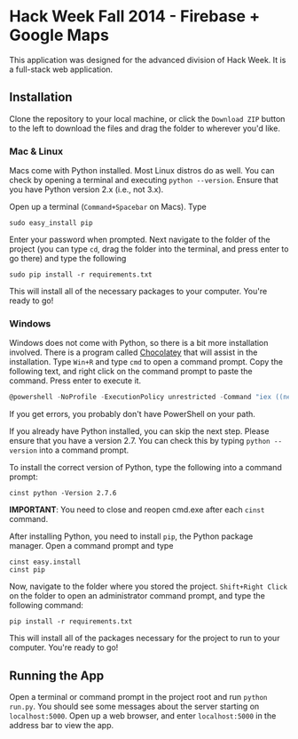 # Hack Week Fall 2014 - Firebase + Google Maps

This application was designed for the advanced division of Hack Week. It is a
full-stack web application.

## Installation

Clone the repository to your local machine, or click the `Download ZIP` button
to the left to download the files and drag the folder to wherever you'd like.

### Mac & Linux

Macs come with Python installed. Most Linux distros do as well.
You can check by opening a terminal and executing `python --version`. Ensure
that you have Python version 2.x (i.e., not 3.x).

Open up a terminal (`Command+Spacebar` on Macs). Type

    sudo easy_install pip

Enter your password when prompted. Next navigate to the folder of the project
(you can type `cd`, drag the folder into the terminal, and press enter to go
there) and type the following

    sudo pip install -r requirements.txt

This will install all of the necessary packages to your computer. You're ready
to go!

### Windows

Windows does not come with Python, so there is a bit more installation involved.
There is a program called [Chocolatey] that will assist in the installation.
Type `Win+R` and type `cmd` to open a command prompt. Copy the following text,
and right click on the command prompt to paste the command. Press enter to
execute it.

```powershell
@powershell -NoProfile -ExecutionPolicy unrestricted -Command "iex ((new-object net.webclient).DownloadString('https://chocolatey.org/install.ps1'))" && SET PATH=%PATH%;%systemdrive%\chocolatey\bin
```

If you get errors, you probably don't have PowerShell on your path.

If you already have Python installed, you can skip the next step. Please ensure
that you have a version 2.7. You can check this by typing `python --version`
into a command prompt.

To install the correct version of Python, type the following into a command
prompt:

    cinst python -Version 2.7.6

__IMPORTANT__: You need to close and reopen cmd.exe after each `cinst` command.

After installing Python, you need to install `pip`, the Python package manager.
Open a command prompt and type

    cinst easy.install
    cinst pip


Now, navigate to the folder where you stored the project. `Shift+Right Click` on
the folder to open an administrator command prompt, and type the following
command:

    pip install -r requirements.txt

This will install all of the packages necessary for the project to run to your
computer. You're ready to go!

## Running the App

Open a terminal or command prompt in the project root and run `python run.py`.
You should see some messages about the server starting on `localhost:5000`.
Open up a web browser, and enter `localhost:5000` in the address bar to view the
app.

[Chocolatey]: http://chocolatey.org
